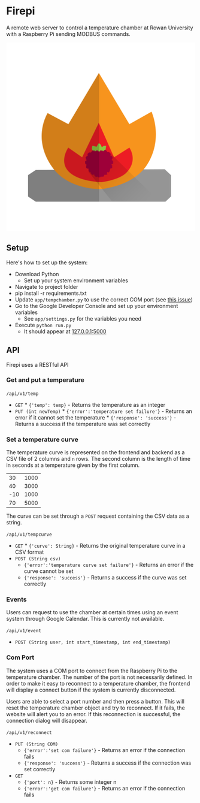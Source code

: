 # Firepi
A remote web server to control a temperature chamber at Rowan University with a Raspberry Pi sending MODBUS commands.

<img src='https://raw.githubusercontent.com/chrisfrederickson/firepi/d8cfa8fc3daff048400c6c3462dc2ae7ec14d37b/iconography/firepi.png'/>

## Setup
Here's how to set up the system:

* Download Python
    * Set up your system environment variables
* Navigate to project folder
* pip install -r requirements.txt
* Update `app/tempchamber.py` to use the correct COM port (see <a href='https://github.com/chrisfrederickson/firepi/issues/20'>this issue</a>)
* Go to the Google Developer Console and set up your environment variables
    * See `app/settings.py` for the variables you need 
* Execute `python run.py`
    * It should appear at <a href='http://127.0.0.1:5000'>127.0.0.1:5000</a> 

## API
Firepi uses a RESTful API

### Get and put a temperature

`/api/v1/temp`

* `GET`
      * `{'temp': temp}` - Returns the temperature as an integer 
* `PUT (int newTemp)`
      * `{'error':'temperature set failure'}` - Returns an error if it cannot set the temperature
      * `{'response': 'success'}` - Returns a success if the temperature was set correctly

### Set a temperature curve
The temperature curve is represented on the frontend and backend as a CSV file of 2 columns and `n` rows. The second column is the length of time in seconds at a temperature given by the first column.

|     |     |
| --- | --- |
| 30  | 1000 |
| 40  | 3000 |
| -10 | 1000 |
| 70  | 5000 |

The curve can be set through a `POST` request containing the CSV data as a string.

`/api/v1/tempcurve`
* `GET`
      * `{'curve': String}` - Returns the original temperature curve in a CSV format 
* `POST (String csv)`
     * `{'error':'temperature curve set failure'}` - Returns an error if the curve cannot be set
     * `{'response': 'success'}` - Returns a success if the curve was set correctly

### Events
Users can request to use the chamber at certain times using an event system through Google Calendar. This is currently not available.

`/api/v1/event`
* `POST (String user, int start_timestamp, int end_timestamp)` 

### Com Port
The system uses a COM port to connect from the Raspberry Pi to the temperature chamber. The number of the port is not necessarily defined. In order to make it easy to reconnect to a temperature chamber, the frontend will display a connect button if the system is currently disconnected.

Users are able to select a port number and then press a button. This will reset the temperature chamber object and try to reconnect. If it fails, the website will alert you to an error. If this reconnection is successful, the connection dialog will disappear.

`/api/v1/reconnect`
* `PUT (String COM)`
     * `{'error':'set com failure'}` - Returns an error if the connection fails
     * `{'response': 'success'}` - Returns a success if the connection was set correctly
* `GET`
     * `{'port': n}` - Returns some integer n
     * `{'error':'get com failure'}` - Returns an error if the connection fails
